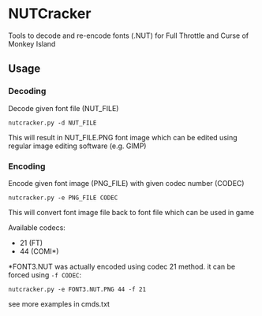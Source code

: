 # NUTCracker
Tools to decode and re-encode fonts (.NUT) for Full Throttle and Curse of Monkey Island

## Usage
### Decoding
Decode given font file (NUT_FILE)
```
nutcracker.py -d NUT_FILE
```
This will result in NUT_FILE.PNG font image which can be edited using regular image editing software (e.g. GIMP)

### Encoding
Encode given font image (PNG_FILE) with given codec number (CODEC)
```
nutcracker.py -e PNG_FILE CODEC
```
This will convert font image file back to font file which can be used in game

Available codecs: 
* 21 (FT)
* 44 (COMI*)

*FONT3.NUT was actually encoded using codec 21 method. it can be forced using `-f CODEC`:
```
nutcracker.py -e FONT3.NUT.PNG 44 -f 21
```

see more examples in cmds.txt